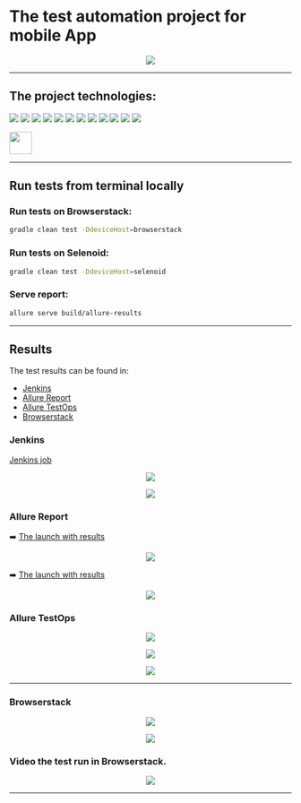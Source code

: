 
# The test automation project for mobile App
<p align="center">
  <img src="images/logo/wikipedia.jpg">
</p>

___
## The project technologies:

![](images/logo/Intelij_IDEA.png)
![](images/logo/Java.png)
![](images/logo/Gradle.png)
![](images/logo/JUnit5.png)
![](images/logo/Appium.png)
![](images/logo/Selenide.png)
![](images/logo/Selenoid.png)
![](images/logo/Allure_Report.png)
![](images/logo/allureTestOps.png)
![](images/logo/Browserstack.png)
![](images/logo/Github.png)
![](images/logo/Jenkins.png)

<img src="https://github.com/nightCoffe/browserstack/blob/main/images/logo/androidstudio.png?raw=true" width="40">

___

## Run tests from terminal locally

### Run tests on Browserstack:

```bash
gradle clean test -DdeviceHost=browserstack
```

### Run tests on Selenoid:

```bash
gradle clean test -DdeviceHost=selenoid
```

### Serve report:

```bash
allure serve build/allure-results
```

___

## Results

The test results can be found in:
+ [Jenkins](#jenkins)
+ [Allure Report](#allure-report)
+ [Allure TestOps](#allure-testOps)
+ [Browserstack](#browserstack)


### Jenkins

[Jenkins job](https://jenkins.autotests.cloud/job/009-mobile/)

<p align="center">
  <img src="images/screenshot/jenkinsMobile.JPG">
</p>

<p align="center">
  <img src="images/screenshot/jenkinsMobile1.JPG">
</p>

### Allure Report


:arrow_right: [The launch with results](https://jenkins.autotests.cloud/job/009-mobile/13/allure/)

<p align="center">
  <img src="images/screenshot/allureReportMobile.JPG">
</p>

:arrow_right: [The launch with results](https://jenkins.autotests.cloud/job/009-mobile/13/allure/#suites/42705f4251334b4912ec0934c5e29e1e/110680a52795233e/)

<p align="center">
  <img src="images/screenshot/allureReportMobile1.JPG">
</p>

### Allure TestOps

<p align="center">
  <img src="images/screenshot/allureTestOpsMobile.JPG">
</p>

<p align="center">
  <img src="images/screenshot/allureTestOpsMobile1.JPG">
</p>

<p align="center">
  <img src="images/screenshot/allureTestOpsMobile2.JPG">
</p>

___

### Browserstack

<p align="center">
  <img src="images/screenshot/browserstack.JPG">
</p>

<p align="center">
  <img src="images/screenshot/browserstack2.JPG">
</p>

### Video the test run in Browserstack.


<p align="center">
  <img src="images/video/browserstack.gif">
</p>

___
